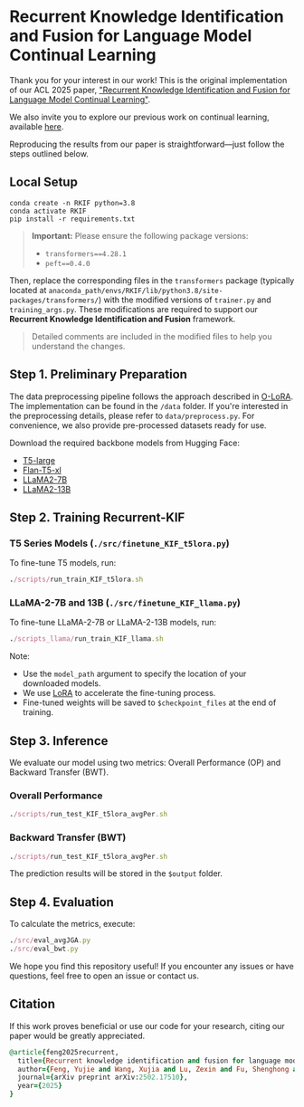 # Recurrent Knowledge Identification and Fusion for Language Model Continual Learning
Thank you for your interest in our work! This is the original implementation of our ACL 2025 paper, ["Recurrent Knowledge Identification and Fusion for Language Model Continual Learning"](https://arxiv.org/abs/2502.17510).

We also invite you to explore our previous work on continual learning, available [here](https://github.com/WoodScene/TaSL).

Reproducing the results from our paper is straightforward—just follow the steps outlined below.

## Local Setup
```
conda create -n RKIF python=3.8
conda activate RKIF
pip install -r requirements.txt
```

> **Important:**
> Please ensure the following package versions:
>
> * `transformers==4.28.1`
> * `peft==0.4.0`

Then, replace the corresponding files in the `transformers` package (typically located at `anaconda_path/envs/RKIF/lib/python3.8/site-packages/transformers/`) with the modified versions of `trainer.py` and `training_args.py`.
These modifications are required to support our **Recurrent Knowledge Identification and Fusion** framework.

> Detailed comments are included in the modified files to help you understand the changes.


## Step 1. Preliminary Preparation
The data preprocessing pipeline follows the approach described in [O-LoRA](https://github.com/cmnfriend/O-LoRA). The implementation can be found in the `/data` folder. If you're interested in the preprocessing details, please refer to `data/preprocess.py`. For convenience, we also provide pre-processed datasets ready for use.

Download the required backbone models from Hugging Face:
* [T5-large](https://huggingface.co/google-t5/t5-large)
* [Flan-T5-xl](https://huggingface.co/google/flan-t5-xl)
* [LLaMA2-7B](https://huggingface.co/meta-llama/Llama-2-7b-chat-hf)
* [LLaMA2-13B](https://huggingface.co/meta-llama/Llama-2-13b-chat-hf)


## Step 2. Training Recurrent-KIF
### T5 Series Models (`./src/finetune_KIF_t5lora.py`)
To fine-tune T5 models, run:
```ruby
./scripts/run_train_KIF_t5lora.sh
```
### LLaMA-2-7B and 13B (`./src/finetune_KIF_llama.py`)
To fine-tune LLaMA-2-7B or LLaMA-2-13B models, run:
```ruby
./scripts_llama/run_train_KIF_llama.sh
```
Note:
* Use the `model_path` argument to specify the location of your downloaded models.
* We use [LoRA](https://github.com/microsoft/LoRA) to accelerate the fine-tuning process.
* Fine-tuned weights will be saved to `$checkpoint_files` at the end of training. 

## Step 3. Inference
We evaluate our model using two metrics: Overall Performance (OP) and Backward Transfer (BWT).

### **Overall Performance**
```ruby
./scripts/run_test_KIF_t5lora_avgPer.sh
```
### Backward Transfer (**BWT**)
```ruby
./scripts/run_test_KIF_t5lora_avgPer.sh
```
The prediction results will be stored in the `$output` folder.



## Step 4. Evaluation
To calculate the metrics, execute:
```ruby
./src/eval_avgJGA.py
./src/eval_bwt.py
```

We hope you find this repository useful! If you encounter any issues or have questions, feel free to open an issue or contact us.


## Citation
If this work proves beneficial or use our code for your research, citing our paper would be greatly appreciated.
```ruby
@article{feng2025recurrent,
  title={Recurrent knowledge identification and fusion for language model continual learning},
  author={Feng, Yujie and Wang, Xujia and Lu, Zexin and Fu, Shenghong and Shi, Guangyuan and Xu, Yongxin and Wang, Yasha and Yu, Philip S and Chu, Xu and Wu, Xiao-Ming},
  journal={arXiv preprint arXiv:2502.17510},
  year={2025}
}
```